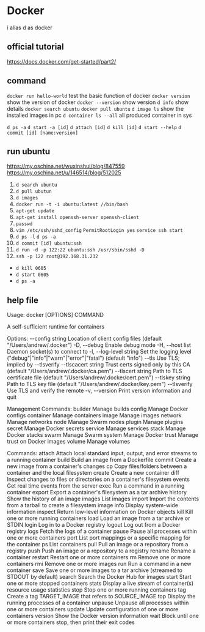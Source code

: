 # Docker
i alias d as docker
## official tutorial
https://docs.docker.com/get-started/part2/
## command
`docker run hello-world` test the basic function of docker
`docker version` show the version of docker
`docker --version` show version
`d info` show details
`docker search ubuntu`
`docker pull ubuntu`
`d image ls` show the installed images in pc
`d container ls --all` all produced container in sys


`d ps -a`
`d start -a [id]`
`d attach [id]`
`d kill [id]`
`d start --help`
`d commit [id] [name:version]`
## run ubuntu
https://my.oschina.net/wuxinshui/blog/847559
https://my.oschina.net/u/146514/blog/512025
1. `d search ubuntu`
2. `d pull ubutun`
3. `d images `
4. `docker run -t -i ubuntu:latest //bin/bash `
5. `apt-get update `
6. `apt-get install openssh-server openssh-client `
7. `passwd`
8. `vim /etc/ssh/sshd_config` `PermitRootLogin yes` `service ssh start`
8. `d ps -l` `d ps -a`
9. `d commit [id] ubuntu:ssh`
10. `d run -d -p 122:22 ubuntu:ssh /usr/sbin/sshd -D`
11. `ssh -p 122 root@192.168.31.232`

- `d kill 0605`
- `d start 0605`
- `d ps -a`
## help file
Usage:	docker [OPTIONS] COMMAND

A self-sufficient runtime for containers

Options:
      --config string      Location of client config files (default "/Users/andrew/.docker")
  -D, --debug              Enable debug mode
  -H, --host list          Daemon socket(s) to connect to
  -l, --log-level string   Set the logging level ("debug"|"info"|"warn"|"error"|"fatal")
                           (default "info")
      --tls                Use TLS; implied by --tlsverify
      --tlscacert string   Trust certs signed only by this CA (default
                           "/Users/andrew/.docker/ca.pem")
      --tlscert string     Path to TLS certificate file (default "/Users/andrew/.docker/cert.pem")
      --tlskey string      Path to TLS key file (default "/Users/andrew/.docker/key.pem")
      --tlsverify          Use TLS and verify the remote
  -v, --version            Print version information and quit

Management Commands:
  builder     Manage builds
  config      Manage Docker configs
  container   Manage containers
  image       Manage images
  network     Manage networks
  node        Manage Swarm nodes
  plugin      Manage plugins
  secret      Manage Docker secrets
  service     Manage services
  stack       Manage Docker stacks
  swarm       Manage Swarm
  system      Manage Docker
  trust       Manage trust on Docker images
  volume      Manage volumes

Commands:
  attach      Attach local standard input, output, and error streams to a running container
  build       Build an image from a Dockerfile
  commit      Create a new image from a container's changes
  cp          Copy files/folders between a container and the local filesystem
  create      Create a new container
  diff        Inspect changes to files or directories on a container's filesystem
  events      Get real time events from the server
  exec        Run a command in a running container
  export      Export a container's filesystem as a tar archive
  history     Show the history of an image
  images      List images
  import      Import the contents from a tarball to create a filesystem image
  info        Display system-wide information
  inspect     Return low-level information on Docker objects
  kill        Kill one or more running containers
  load        Load an image from a tar archive or STDIN
  login       Log in to a Docker registry
  logout      Log out from a Docker registry
  logs        Fetch the logs of a container
  pause       Pause all processes within one or more containers
  port        List port mappings or a specific mapping for the container
  ps          List containers
  pull        Pull an image or a repository from a registry
  push        Push an image or a repository to a registry
  rename      Rename a container
  restart     Restart one or more containers
  rm          Remove one or more containers
  rmi         Remove one or more images
  run         Run a command in a new container
  save        Save one or more images to a tar archive (streamed to STDOUT by default)
  search      Search the Docker Hub for images
  start       Start one or more stopped containers
  stats       Display a live stream of container(s) resource usage statistics
  stop        Stop one or more running containers
  tag         Create a tag TARGET_IMAGE that refers to SOURCE_IMAGE
  top         Display the running processes of a container
  unpause     Unpause all processes within one or more containers
  update      Update configuration of one or more containers
  version     Show the Docker version information
  wait        Block until one or more containers stop, then print their exit codes
